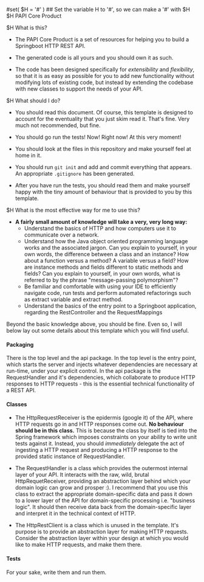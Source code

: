 #set( $H = '#' ) ## Set the variable H to '#', so we can make a '#' with $H
$H PAPI Core Product

$H What is this?

- The PAPI Core Product is a set of resources for helping you to build a Springboot HTTP REST API.

- The generated code is all yours and you should own it as such.

- The code has been designed specifically for _extensibility_ and _flexibility_, so that it is as easy
  as possible for you to add new functionality without modifying lots of existing code, but instead by
  extending the codebase with new classes to support the needs of your API.
  
$H What should I do?

- You should read this document. Of course, this template is designed to account for the eventuality
  that you just skim read it. That's fine. Very much not recommended, but fine.
  
- You should go run the tests! Now! Right now! At this very moment!

- You should look at the files in this repository and make yourself feel at home in it.

- You should run `git init` and add and commit everything that appears. An appropriate `.gitignore`
  has been generated.

- After you have run the tests, you should read them and make yourself happy with the tiny amount of
  behaviour that is provided to you by this template.

$H What is the most effective way for me to use this?

- **A fairly small amount of knowledge will take a very, very long way:**
  - Understand the basics of HTTP and how computers use it to communicate over a network.
  - Understand how the Java object oriented programming language works and the associated jargon. Can you
    explain to yourself, in your own words, the difference between a class and an instance? How about a
    function versus a method? A variable versus a field? How are instance methods and fields different to
    static methods and fields? Can you explain to yourself, in your own words, what is referred to by the
    phrase "message-passing polymorphism"?
  - Be familiar and comfortable with using your IDE to efficiently navigate code, run tests and perform
    automated refactorings such as extract variable and extract method.
  - Understand the basics of the entry point to a Springboot application, regarding the RestController and
    the RequestMappings

Beyond the basic knowledge above, you should be fine. Even so, I will below lay out some details about
this template which you will find useful.

#### Packaging

There is the top level and the api package. In the top level is the entry point, which starts the server
and injects whatever dependencies are necessary at run-time, under your explicit control. In the api
package is the RequestHandler and it's dependencies, which collaborate to produce HTTP responses to
HTTP requests - this is the essential technical functionality of a REST API.

#### Classes

- The HttpRequestReceiver is the epidermis (google it) of the API, where HTTP requests go in and HTTP
  responses come out. **No behaviour should be in this class.** This is because the class by itself is
  tied into the Spring framework which imposes constraints on your ability to write unit tests against it.
  Instead, you should _immediately_ delegate the act of ingesting a HTTP request and producing a HTTP
  response to the provided static instance of RequestHandler.  
  
- The RequestHandler is a class which provides the outermost internal layer of your API. It interacts with
  the raw, wild, brutal HttpRequetReceiver, providing an abstraction layer behind which your domain logic can
  grow and prosper :). I recommend that you use this class to extract the appropriate domain-specific data
  and pass it down to a lower layer of the API for domain-specific processing i.e. "business logic". It
  should then receive data back from the domain-specific layer and interpret it in the technical context
  of HTTP.

- The HttpRestClient is a class which is unused in the template. It's purpose is to provide an abstraction
  layer for making HTTP requests. Consider the abstraction layer within your design at which you would like
  to make HTTP requests, and make them there.
  
#### Tests

For your sake, write them and run them.